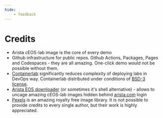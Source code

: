 ```yaml
---
hide:
    - feedback
---
```


# Credits

- Arista cEOS-lab image is the core of every demo
- Github infrastructure for public repos. Github Actions, Packages, Pages and Codespaces - they are all amazing. One-click demo would not be possible without them.
- [Containerlab](https://containerlab.dev/) significantly reduces complexity of deploying labs in DevOps way. Containerlab distributed under conditions of [BSD-3 license](https://github.com/srl-labs/containerlab/blob/main/LICENSE).
- [Arista EOS downloader](https://pypi.org/project/eos-downloader/) (or sometimes it's shell alternative) - allows to uncage amazing cEOS-lab images hidden behind [arista.com](arista.com) login
- [Pexels](https://www.pexels.com/) is an amazing royalty free image library. It is not possible to provide credits to every single author, but their work is highly appreciated.
